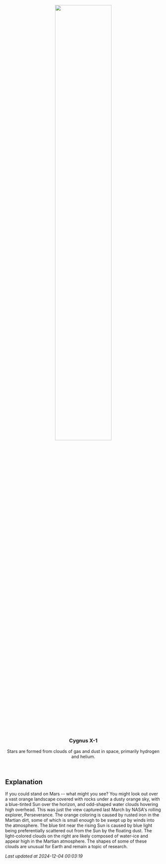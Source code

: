 <p align='center'>
    <img src='https://apod.nasa.gov/apod/image/2412/MarsClouds_Perseverance_960.jpg' width='60%' />
    <h3 align="center">Cygnus X-1</h3>
    <p align="center">Stars are formed from clouds of gas and dust in space, primarily hydrogen and helium.</p>
</p>
<br/>

Explanation
--
If you could stand on Mars -- what might you see?  You might look out over a vast orange landscape covered with rocks under a dusty orange sky, with a blue-tinted Sun over the horizon, and odd-shaped water clouds hovering high overhead. This was just the view captured last March by NASA's rolling explorer,  Perseverance. The orange coloring is caused by rusted iron in the Martian dirt, some of which is small enough to be swept up by winds into the atmosphere. The blue tint near the rising Sun is caused by blue light being preferentially scattered out from the Sun by the floating dust. The light-colored clouds on the right are likely composed of water-ice and appear high in the Martian atmosphere.  The shapes of some of these clouds are unusual for Earth and remain a topic of research.


*Last updated at 2024-12-04 00:03:19*
